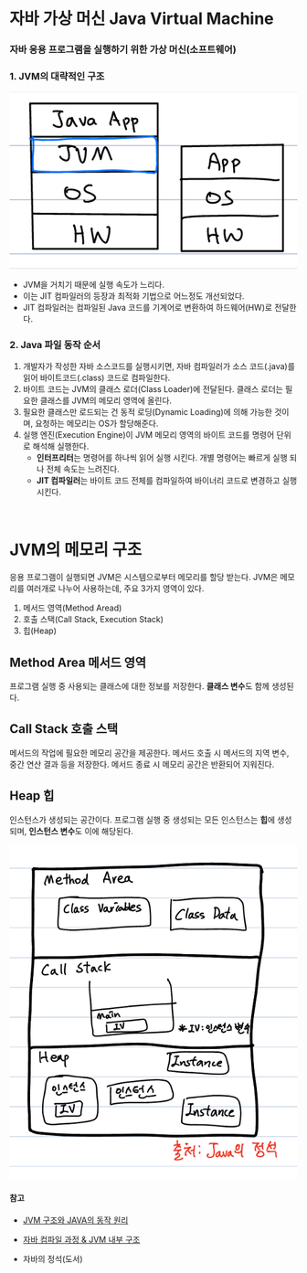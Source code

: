 # 자바 가상 머신 Java Virtual Machine
### 자바 응용 프로그램을 실행하기 위한 가상 머신(소프트웨어)
### 1. JVM의 대략적인 구조
![IMAGE](./pics/JVM_구조.png)
- JVM을 거치기 때문에 실행 속도가 느리다.
- 이는 JIT 컴파일러의 등장과 최적화 기법으로 어느정도 개선되었다.
- JIT 컴파일러는 컴파일된 Java 코드를 기계어로 변환하여 하드웨어(HW)로 전달한다.

### 2. Java 파일 동작 순서
1. 개발자가 작성한 자바 소스코드를 실행시키면, 자바 컴파일러가 소스 코드(.java)를 읽어 바이트코드(.class) 코드로 컴파일한다.
2. 바이트 코드는 JVM의 클래스 로더(Class Loader)에 전달된다. 클래스 로더는 필요한 클래스를 JVM의 메모리 영역에 올린다.
3. 필요한 클래스만 로드되는 건 동적 로딩(Dynamic Loading)에 의해 가능한 것이며, 요청하는 메모리는 OS가 할당해준다.
4. 실행 엔진(Execution Engine)이 JVM 메모리 영역의 바이트 코드를 명령어 단위로 해석해 실행한다.
    - **인터프리터**는 명령어를 하나씩 읽어 실행 시킨다. 개별 명령어는 빠르게 실행 되나 전체 속도는 느려진다.
    - **JIT 컴파일러**는 바이트 코드 전체를 컴파일하여 바이너리 코드로 변경하고 실행시킨다. 

</br>

# JVM의 메모리 구조
응용 프로그램이 실행되면 JVM은 시스템으로부터 메모리를 할당 받는다. JVM은 메모리를 여러개로 나누어 사용하는데, 주요 3가지 영역이 있다.</br>

1. 메서드 영역(Method Aread)
2. 호출 스택(Call Stack, Execution Stack)
3. 힙(Heap)

## Method Area 메서드 영역
프로그램 실행 중 사용되는 클래스에 대한 정보를 저장한다. **클래스 변수**도 함께 생성된다.

## Call Stack 호출 스택
메서드의 작업에 필요한 메모리 공간을 제공한다. 메서드 호출 시 메서드의 지역 변수, 중간 연산 결과 등을 저장한다. 메서드 종료 시 메모리 공간은 반환되어 지워진다.

## Heap 힙
인스턴스가 생성되는 공간이다. 프로그램 실행 중 생성되는 모든 인스턴스는 **힙**에 생성되며, **인스턴스 변수**도 이에 해당된다.

![JVM_memory_archi](./pics/JVM_memory_archi.png)

#### 참고
- [JVM 구조와 JAVA의 동작 원리](https://velog.io/@sgwon1996/JAVA%EC%9D%98-%EB%8F%99%EC%9E%91-%EC%9B%90%EB%A6%AC%EC%99%80-JVM-%EA%B5%AC%EC%A1%B0)
- [자바 컴파일 과정 & JVM 내부 구조](https://velog.io/@minseojo/Java-%EC%9E%90%EB%B0%94-%EC%BB%B4%ED%8C%8C%EC%9D%BC-%EA%B3%BC%EC%A0%95-JVM-%EB%82%B4%EB%B6%80-%EA%B5%AC%EC%A1%B0)

- 자바의 정석(도서)

